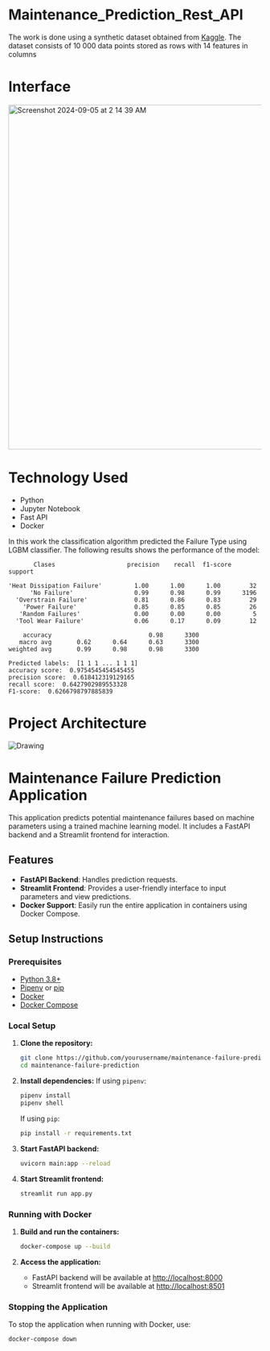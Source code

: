 # Maintenance_Prediction_Rest_API

The work is done using a synthetic dataset obtained from [Kaggle](https://www.kaggle.com/datasets/shivamb/machine-predictive-maintenance-classification). The dataset consists of 10 000 data points stored as rows with 14 features in columns

# Interface 
<img width="685" alt="Screenshot 2024-09-05 at 2 14 39 AM" src="https://github.com/user-attachments/assets/affc1df0-7c46-489c-bb7f-4cd20f53504b">

# Technology Used
* Python
* Jupyter Notebook
* Fast API
* Docker

In this work the classification algorithm predicted the Failure Type using LGBM classifier. The following results shows the performance of the model:


           Clases                    precision    recall  f1-score   support

    'Heat Dissipation Failure'         1.00      1.00      1.00        32
          'No Failure'                 0.99      0.98      0.99      3196
      'Overstrain Failure'             0.81      0.86      0.83        29
        'Power Failure'                0.85      0.85      0.85        26
       'Random Failures'               0.00      0.00      0.00         5
      'Tool Wear Failure'              0.06      0.17      0.09        12
    
        accuracy                           0.98      3300
       macro avg       0.62      0.64      0.63      3300
    weighted avg       0.99      0.98      0.98      3300
    
    Predicted labels:  [1 1 1 ... 1 1 1]
    accuracy score:  0.9754545454545455
    precision score:  0.618412319129165
    recall score:  0.6427902989553328
    F1-score:  0.6266798797885839


# Project Architecture 

![Drawing](https://github.com/khair-bs23/Maintenance_Prediction_Rest_API/assets/167753101/3f140e33-207c-48da-b18a-8268ad7942b3)

# Maintenance Failure Prediction Application

This application predicts potential maintenance failures based on machine parameters using a trained machine learning model. It includes a FastAPI backend and a Streamlit frontend for interaction.

## Features
- **FastAPI Backend**: Handles prediction requests.
- **Streamlit Frontend**: Provides a user-friendly interface to input parameters and view predictions.
- **Docker Support**: Easily run the entire application in containers using Docker Compose.

## Setup Instructions

### Prerequisites
- [Python 3.8+](https://www.python.org/downloads/)
- [Pipenv](https://pipenv.pypa.io/en/latest/) or [pip](https://pip.pypa.io/en/stable/)
- [Docker](https://www.docker.com/get-started)
- [Docker Compose](https://docs.docker.com/compose/)

### Local Setup

1. **Clone the repository:**
    ```bash
    git clone https://github.com/yourusername/maintenance-failure-prediction.git
    cd maintenance-failure-prediction
    ```

2. **Install dependencies:**
   If using `pipenv`:
    ```bash
    pipenv install
    pipenv shell
    ```
   If using `pip`:
    ```bash
    pip install -r requirements.txt
    ```

3. **Start FastAPI backend:**
    ```bash
    uvicorn main:app --reload
    ```

4. **Start Streamlit frontend:**
    ```bash
    streamlit run app.py
    ```

### Running with Docker

1. **Build and run the containers:**
    ```bash
    docker-compose up --build
    ```

2. **Access the application:**
   - FastAPI backend will be available at [http://localhost:8000](http://localhost:8000)
   - Streamlit frontend will be available at [http://localhost:8501](http://localhost:8501)

### Stopping the Application
To stop the application when running with Docker, use:
```bash
docker-compose down




